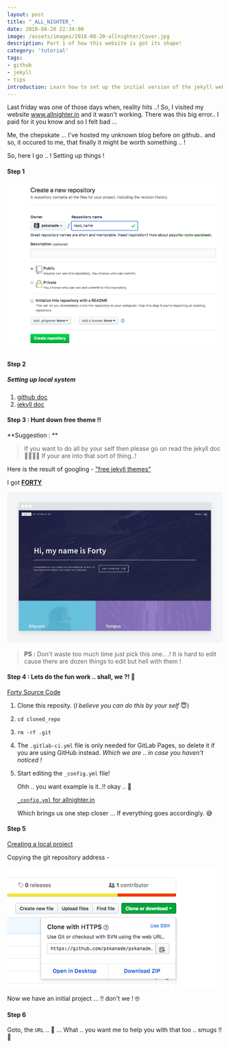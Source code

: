 ```yaml
---
layout: post
title: "_ALL_NIGHTER_"
date: 2018-08-20 22:34:00
image: /assets/images/2018-08-20-allnighter/Cover.jpg
description: Part 1 of how this website is got its shape!
category: 'tutorial'
tags:
- github
- jekyll
- tips
introduction: Learn how to set up the initial version of the jekyll website
---
```


Last friday was one of those days when, reality hits ..! So, I visited my website www.allnighter.in and it wasn't working. There was this big error.. I paid for it you know and so I felt bad ...

Me, the chepskate ... I've hosted my unknown blog before on github.. and so, it occured to me, that finally it might be worth something .. !

So, here I go .. ! Setting up things !

#### Step 1

![Create Repository !!](/assets/images/2018-08-20-allnighter/pic1.png)



#### Step 2

##### Setting up local system

1. [github doc](https://help.github.com/articles/setting-up-your-github-pages-site-locally-with-jekyll/)
2. [jekyll doc](https://jekyllrb.com/docs/installation/)



#### Step 3 : Hunt down free theme !!

**Suggestion : **

>	If you want to do all by your self then please go on read the jekyll doc 🤯🤯🤯🤯
	If your are into that sort of thing..!

Here is the result of googling - ["free jekyll themes"](https://www.google.co.in/search?q=free+jekyll+themes&rlz=1C5CHFA_enIN764IN764&oq=free+jekyll&aqs=chrome.0.0j69i60j69i61j69i57j0l2.3375j0j4&sourceid=chrome&ie=UTF-8)

I got [**FORTY**](https://jekyllthemes.io/theme/forty-jekyll-theme)

![](/assets/images/2018-08-20-allnighter/pic2.png)



>**PS :** Don't waste too much time just pick this one.. .! It is hard to edit cause there are dozen things to edit but hell with them !



#### Step 4 : Lets do the fun work .. shall, we ?! 🤘

[Forty Source Code](https://github.com/andrewbanchich/forty-jekyll-theme)

1. Clone this reposity. (_I believe you can do this by your self_ 😇)

2. `cd cloned_repo`

3. `rm -rf .git`

4. The `.gitlab-ci.yml` file is only needed for GitLab Pages, so delete it if you are using GitHub instead. _Which we are .. in case you haven't noticed !_

5. Start editing the `_config.yml` file!

   Ohh .. you want example is it..!! okay .. 🤨

   [`_config.yml` for allnighter.in](https://github.com/pskanade/pskanade.github.io/blob/master/_config.yml)

   Which brings us one step closer ... If everything goes accordingly. 😅


#### Step 5

[Creating a local project](https://help.github.com/articles/adding-an-existing-project-to-github-using-the-command-line/)

Copying the git repository address -

![Here, You can get the URL](/assets/images/2018-08-20-allnighter/pic3.png)



Now we have an initial project ... !! don't we ! 🤓



#### Step 6

Goto, the `URL` .. 🤩 ... What .. you want me to help you with that too .. smugs !! 🤬